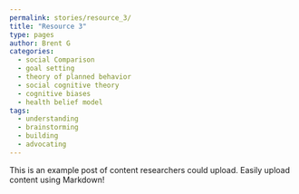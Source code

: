 ```yaml
---
permalink: stories/resource_3/
title: "Resource 3"
type: pages
author: Brent G
categories:
  - social Comparison
  - goal setting
  - theory of planned behavior
  - social cognitive theory
  - cognitive biases
  - health belief model
tags:
  - understanding
  - brainstorming
  - building
  - advocating
---
```


<p>This is an example post of content researchers could upload.
Easily upload content using Markdown!</p>

